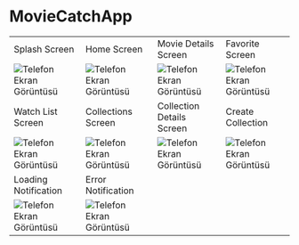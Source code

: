 # MovieCatchApp

<table>
        <tr>
            <td>
                Splash Screen
            </td>    
            <td>
                Home Screen
            </td>
            <td>
                Movie Details Screen
            </td>
            <td>
                Favorite Screen
            </td>        
        </tr>
        <tr>
            <td>
                <img src="https://github.com/yusufcanstr/MovieCatchApp/assets/88708663/04d651e4-4e0f-4d15-84f5-9b152fb45a77" alt="Telefon Ekran Görüntüsü">
            </td>    
            <td>
                <img src="https://github.com/yusufcanstr/MovieCatchApp/assets/88708663/25241ed7-d33f-4e85-bd32-28a62b778db7" alt="Telefon Ekran Görüntüsü">
            </td>
            <td>
                <img src="https://github.com/yusufcanstr/MovieCatchApp/assets/88708663/3f5e9f65-2673-45a4-ac50-e14ef500fe05" alt="Telefon Ekran Görüntüsü">
            </td>
            <td>
                <img src="https://github.com/yusufcanstr/MovieCatchApp/assets/88708663/456f4a10-d34c-4344-a025-34115d9c0562" alt="Telefon Ekran Görüntüsü">
            </td>        
        </tr>
        <tr>
            <td>
                Watch List Screen
            </td>    
            <td>
                Collections Screen
            </td>
            <td>
                Collection Details Screen
            </td>
            <td>
                Create Collection
            </td>        
        </tr>
        <tr>
            <td>
                <img src="https://github.com/yusufcanstr/MovieCatchApp/assets/88708663/86ac00a1-1323-4456-bb48-ec6287422422" alt="Telefon Ekran Görüntüsü">
            </td>    
            <td>
                <img src="https://github.com/yusufcanstr/MovieCatchApp/assets/88708663/af2adeca-679d-46b9-afcd-5b9a0c534e4c" alt="Telefon Ekran Görüntüsü">
            </td>
            <td>
                <img src="https://github.com/yusufcanstr/MovieCatchApp/assets/88708663/34acc5a5-e79d-4dd6-b884-cb952e549ba2" alt="Telefon Ekran Görüntüsü">
            </td>
            <td>
                <img src="https://github.com/yusufcanstr/MovieCatchApp/assets/88708663/e45a98ad-8da6-49fa-9666-39648ad17194" alt="Telefon Ekran Görüntüsü">
            </td>
        </tr>
        <tr>
            <td>
                Loading Notification
            </td>    
            <td>
                Error Notification
            </td>       
        </tr>
        <tr>
            <td>
                <img src="https://github.com/yusufcanstr/MovieCatchApp/assets/88708663/0a66bcad-09f9-4ad4-abaa-c870e8ebdec3" alt="Telefon Ekran Görüntüsü">
            </td>    
            <td>
                <img src="https://github.com/yusufcanstr/MovieCatchApp/assets/88708663/62394d80-6f8b-40f5-a883-a549665181d1" alt="Telefon Ekran Görüntüsü">
            </td>
        </tr>
</table>        
